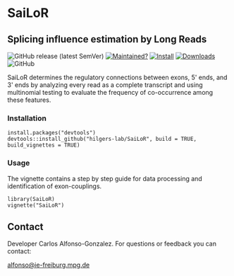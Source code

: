 # SaiLoR
## Splicing influence estimation by Long Reads
<!-- badges: start -->

![GitHub release (latest SemVer)](https://img.shields.io/github/v/release/hilgers-lab/SaiLoR)
[![Maintained?](https://img.shields.io/badge/Maintained%3F-Yes-brightgreen)](https://github.com/hilgers-lab/SaiLoR/graphs/contributors)
[![Install](https://img.shields.io/badge/Install-Github-brightgreen)](#installation)
[![Downloads](https://img.shields.io/github/downloads/hilgers-lab/SaiLoR/total)]()
![GitHub](https://img.shields.io/github/license/hilgers-lab/SaiLoR)
<!-- badges: end -->

SaiLoR determines the regulatory connections between exons, 5' ends, and 3' ends by analyzing every read as a complete transcript and using multinomial testing to evaluate the frequency of co-occurrence among these features.


### Installation

```
install.packages("devtools")
devtools::install_github("hilgers-lab/SaiLoR", build = TRUE, build_vignettes = TRUE)
```
### Usage
The vignette contains a step by step guide for data processing and identification of exon-couplings.

```
library(SaiLoR)
vignette("SaiLoR")
```

## Contact

Developer Carlos Alfonso-Gonzalez. For questions or feedback you can contact:

alfonso@ie-freiburg.mpg.de
